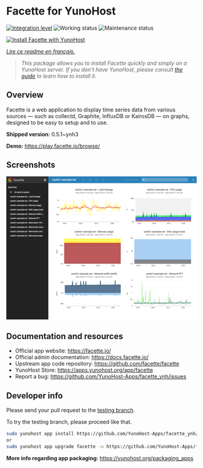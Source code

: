 <!--
N.B.: This README was automatically generated by https://github.com/YunoHost/apps/tree/master/tools/README-generator
It shall NOT be edited by hand.
-->

# Facette for YunoHost

[![Integration level](https://dash.yunohost.org/integration/facette.svg)](https://dash.yunohost.org/appci/app/facette) ![Working status](https://ci-apps.yunohost.org/ci/badges/facette.status.svg) ![Maintenance status](https://ci-apps.yunohost.org/ci/badges/facette.maintain.svg)

[![Install Facette with YunoHost](https://install-app.yunohost.org/install-with-yunohost.svg)](https://install-app.yunohost.org/?app=facette)

*[Lire ce readme en français.](./README_fr.md)*

> *This package allows you to install Facette quickly and simply on a YunoHost server.
If you don't have YunoHost, please consult [the guide](https://yunohost.org/#/install) to learn how to install it.*

## Overview

Facette is a web application to display time series data from various sources — such as collectd, Graphite, InfluxDB or KairosDB — on graphs, designed to be easy to setup and to use.

**Shipped version:** 0.5.1~ynh3

**Demo:** https://play.facette.io/browse/

## Screenshots

![Screenshot of Facette](./doc/screenshots/screenshot.png)

## Documentation and resources

* Official app website: <https://facette.io/>
* Official admin documentation: <https://docs.facette.io/>
* Upstream app code repository: <https://github.com/facette/facette>
* YunoHost Store: <https://apps.yunohost.org/app/facette>
* Report a bug: <https://github.com/YunoHost-Apps/facette_ynh/issues>

## Developer info

Please send your pull request to the [testing branch](https://github.com/YunoHost-Apps/facette_ynh/tree/testing).

To try the testing branch, please proceed like that.

``` bash
sudo yunohost app install https://github.com/YunoHost-Apps/facette_ynh/tree/testing --debug
or
sudo yunohost app upgrade facette -u https://github.com/YunoHost-Apps/facette_ynh/tree/testing --debug
```

**More info regarding app packaging:** <https://yunohost.org/packaging_apps>

